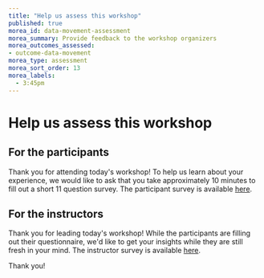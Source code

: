 ```yaml
---
title: "Help us assess this workshop"
published: true
morea_id: data-movement-assessment
morea_summary: Provide feedback to the workshop organizers
morea_outcomes_assessed:
- outcome-data-movement
morea_type: assessment
morea_sort_order: 13
morea_labels:
  - 3:45pm 
---
```


# Help us assess this workshop

## For the participants

Thank you for attending today's workshop! To help us learn about your experience, we would like to ask that you take approximately 10 minutes to fill out a short 11 question survey.  The participant survey is available [here](https://forms.gle/A5pjJLLQXVNzwSNx5).

## For the instructors

Thank you for leading today's workshop! While the participants are filling out their questionnaire, we'd like to get your insights while they are still fresh in your mind.  The instructor survey is available [here](https://forms.gle/kRKw8aM3c9VrGu127).

Thank you!
